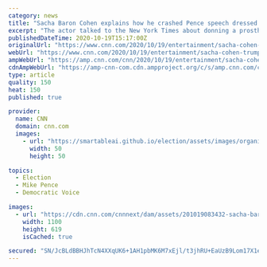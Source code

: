 ```yaml
---
category: news
title: "Sacha Baron Cohen explains how he crashed Pence speech dressed as Trump"
excerpt: "The actor talked to the New York Times about donning a prosthetic face and body and showing up at Vice President's Mike Pence speech at a Conservative Political Action Conference last February. \"Obviously, I'm wearing a fat suit,\" Cohen told the publication."
publishedDateTime: 2020-10-19T15:17:00Z
originalUrl: "https://www.cnn.com/2020/10/19/entertainment/sacha-cohen-trump-trnd/index.html"
webUrl: "https://www.cnn.com/2020/10/19/entertainment/sacha-cohen-trump-trnd/index.html"
ampWebUrl: "https://amp.cnn.com/cnn/2020/10/19/entertainment/sacha-cohen-trump-trnd/index.html"
cdnAmpWebUrl: "https://amp-cnn-com.cdn.ampproject.org/c/s/amp.cnn.com/cnn/2020/10/19/entertainment/sacha-cohen-trump-trnd/index.html"
type: article
quality: 150
heat: 150
published: true

provider:
  name: CNN
  domain: cnn.com
  images:
    - url: "https://smartableai.github.io/election/assets/images/organizations/cnn.com-50x50.jpg"
      width: 50
      height: 50

topics:
  - Election
  - Mike Pence
  - Democratic Voice

images:
  - url: "https://cdn.cnn.com/cnnnext/dam/assets/201019083432-sacha-baron-cohen-brother-grimsby-trump-super-tease.jpg"
    width: 1100
    height: 619
    isCached: true

secured: "SN/JcBLdBBHJhTcN4XXqUK6+1AH1pbMK6M7xEjl/t3jhRU+EaUzB9Lom17X1eZ3Kc2RW/ZqMFUFaPGRpX9Vzs8RCHzYlR+o4rlykAgWsnukDxooTy4XLINtID3U4Q5TBSa5Ju8tgQn0nSr7a5A64hafoRW6tCChRa8BULP1nZ/BGrNy99zMiUvSB5gsxNpOjiENSxsqq/Z8j0KOnALbyjr+noB7KYNxlQiFIlV1YiVwz3IaEivH5t0rq4b0DNd938Z8L2UepZwKdzQ5ZFUGk5DU4u0idiwwA5Vc0xE0YjRk8ftHrl25RYM/zGX+hWfDQcQXwlQm5Wk5kIm+CCpeMKbVzZ6VgZJIoabNvKFoeGHg=;b6scO0z0rZk+hSd4os/y5g=="
---
```


